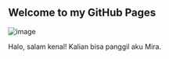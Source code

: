## Welcome to my GitHub Pages

![image](https://user-images.githubusercontent.com/81170562/164912360-11e0584b-d3aa-4ce4-b135-44a73cb19cbf.jpeg)

Halo, salam kenal! Kalian bisa panggil aku Mira.
